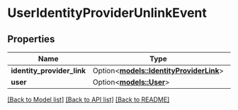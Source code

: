 # UserIdentityProviderUnlinkEvent

## Properties

Name | Type | Description | Notes
------------ | ------------- | ------------- | -------------
**identity_provider_link** | Option<[**models::IdentityProviderLink**](IdentityProviderLink.md)> |  | [optional]
**user** | Option<[**models::User**](User.md)> |  | [optional]

[[Back to Model list]](../README.md#documentation-for-models) [[Back to API list]](../README.md#documentation-for-api-endpoints) [[Back to README]](../README.md)



